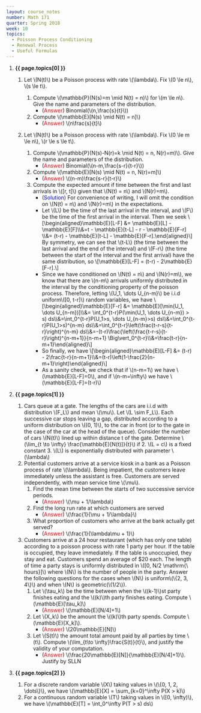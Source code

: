 ```yaml
---
layout: course_notes
number: Math 171
quarter: Spring 2018
week: 10
topics:
  - Poisson Process Conditioning
  - Renewal Process
  - Useful Formulas
---
```


1. **{{ page.topics[0] }}**

    1. Let \\(N(t)\\) be a Poisson process with rate \\(\lambda\\). Fix \\(0 \le n\\), \\(s \le t\\).
        1. Compute \\(\mathbb{P}(N(s)=m \mid N(t) = n)\\) for \\(m \le n\\). Give the name and parameters of the distribution.
            * (<font color="red">Answer</font>) Binomial(\\(n,\frac{s}{t}\\))
        2. Compute \\(\mathbb{E}[N(s) \mid N(t) = n]\\)
            * (<font color="red">Answer</font>) \\(n\frac{s}{t}\\)

    2. Let \\(N(t)\\) be a Poisson process with rate \\(\lambda\\). Fix \\(0 \le m \le n\\), \\(r \le s \le t\\).
        1. Compute \\(\mathbb{P}(N(s)-N(r)=k \mid N(t) = n, N(r)=m)\\). Give the name and parameters of the distribution.
            * (<font color="red">Answer</font>) Binomial(\\(n-m,\frac{s-r}{t-r}\\))
        2. Compute \\(\mathbb{E}[N(s) \mid N(t) = n, N(r)=m]\\)
            * (<font color="red">Answer</font>) \\((n-m)\frac{s-r}{t-r}\\)
        3. Compute the expected amount if time between the first and last arrivals in \\([r, t]\\) given that \\(N(t) = n\\) and \\(N(r)=m\\).
            * (<font color="blue">Solution</font>) For convenience of writing, I will omit the condition on \\(N(t) = n\\) and \\(N(r)=m\\) in the expectations.
            * Let \\(L\\) be the time of the last arrival in the interval, and \\(F\\) be the time of the first arrival in the interval. Then we seek \\[\begin{aligned}\mathbb{E}[L-F] &= \mathbb{E}[L] - \mathbb{E}[F]\\\\&=t - \mathbb{E}[t-L] - r - \mathbb{E}[F-r] \\\\&= (t-r) - \mathbb{E}[t-L] - \mathbb{E}[F-r].\end{aligned}\\] By symmetry, we can see that \\(t-L\\) (the time between the last arrival and the end of the interval) and \\(F-r\\) (the time between the start of the interval and the first arrival) have the same distribution, so \\[\mathbb{E}[L-F] = (t-r) - 2\mathbb{E}[F-r].\\]
            * Since we have conditioned on \\(N(t) = n\\) and \\(N(r)=m\\), we know that there are \\(n-m\\) arrivals uniformly distributed in the interval by the conditioning property of the poisson process. Therefore, letting \\(U\_1, \dots U\_{n-m}\\) be i.i.d uniform\\([0, t-r]\\) random variables, we have \\[\begin{aligned}\mathbb{E}[F-r] &= \mathbb{E}[\min(U\_1, \dots U\_{n-m})]\\\\&= \int\_0^{t-r}P(\min(U\_1, \dots U\_{n-m}) > s) ds\\\\&=\int\_0^{t-r}P(U\_1>s, \dots U\_{n-m}>s) ds\\\\&=\int\_0^{t-r}P(U\_1>s)^{n-m} ds\\\\&=\int\_0^{t-r}\left(\frac{t-r-s}{t-r}\right)^{n-m} ds\\\\&=-(t-r)\frac{\left(\frac{t-r-s}{t-r}\right)^{n-m+1}}{n-m+1} \Big\vert\_0^{t-r}\\\\&=\frac{t-r}{n-m+1}\end{aligned}\\]
            * So finally, we have \\[\begin{aligned}\mathbb{E}[L-F] &= (t-r) - 2\frac{t-r}{n-m+1}\\\\&=(t-r)\left(1-\frac{2}{n-m+1}\right)\end{aligned}\\]
            * As a sanity check, we check that if \\(n-m=1\\) we have \\(\mathbb{E}[L-F]=0\\), and if \\(n-m=\infty\\) we have \\(\mathbb{E}[L-F]=(t-r)\\)

1. **{{ page.topics[1] }}**

    1. Cars queue at a gate. The lengths of the cars are i.i.d with distribution \\(F_L\\) and mean \\(\mu\\). Let \\(L \sim F_L\\). Each successive car stops leaving a gap, distributed according to a uniform distribution on \\((0, 1)\\), to the car in front (or to the gate in the case of the car at the head of the queue). Consider the number of cars \\(N(t)\\) lined up within distance t of the gate. Determine \\(\lim_{t \to \infty} \frac{\mathbb{E}[N(t)]}{t}\\) if 
        2. \\(L = c\\) is a fixed constant
        3. \\(L\\) is exponentially distributed with parameter \\(\lambda\\)
    2. Potential customers arrive at a service kiosk in a bank as a Poisson process of rate \\(\lambda\\). Being impatient, the customers leave immediately unless the assistant is free. Customers are served independently, with mean service time \\(\mu\\).
        1. Find the mean time between the starts of two successive service periods.
            * (<font color="red">Answer</font>) \\(\mu + 1/\lambda\\)
        2. Find the long run rate at which customers are served
            * (<font color="red">Answer</font>) \\(\frac{1}{\mu + 1/\lambda}\\)
        3. What proportion of customers who arrive at the bank actually get served?
            * (<font color="red">Answer</font>) \\(\frac{1}{\lambda\mu + 1}\\)
    3. Customers arrive at a 24 hour restaurant (which has only one table) according to a poisson process with rate 1 party per hour. If the table is occupied, they leave immediately. If the table is unoccupied, they stay and eat. Customers spend an average of $20 each. The length of time a party stays is uniformly distributed in \\([0, N/2 \mathrm{\ hours}]\\) where \\(N\\) is the number of people in the party. Answer the following questions for the cases when \\(N\\) is uniform\\(\\{2, 3, 4\\}\\) and when \\(N\\) is geometric(\\(1/2\\)).
        1. Let \\(\tau\_k\\) be the time between when the \\((k-1)\\)st party finishes eating and the \\((k)\\)th party finishes eating. Compute \\(\mathbb{E}[\tau_k]\\)
            * (<font color="red">Answer</font>) \\(\mathbb{E}[N/4]+1\\)
        2. Let \\(X\_k\\) be the amount the \\((k)\\)th party spends. Compute \\(\mathbb{E}[X_k]\\).
            * (<font color="red">Answer</font>) \\(20\mathbb{E}[N]\\)
        3. Let \\(S(t)\\) the amount total amount paid by all parties by time \\(t\\). Compute \\(\lim\_{t\to \infty}\frac{S(t)}{t}\\), and justify the validity of your computation.
            * (<font color="red">Answer</font>) \\(\frac{20\mathbb{E}[N]}{\mathbb{E}[N/4]+1}\\). Justify by SLLN

1. **{{ page.topics[2] }}**

    1. For a discrete random variable \\(X\\) taking values in \\(\\{0, 1, 2, \dots\\}\\), we have \\(\mathbb{E}[X] = \sum\_{k=0}^\infty P(X > k)\\)
    1. For a continuous random variable \\(T\\) taking values in \\([0, \infty)\\), we have \\(\mathbb{E}[T] = \int\_0^\infty P(T > s) ds\\)

